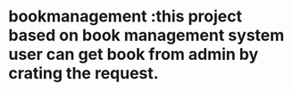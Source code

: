 # bookmanagement :this project based on book management system user can get book from admin by crating the request.

